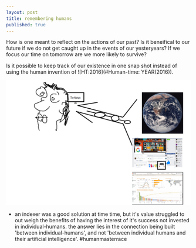 ```yaml
---
layout: post
title: remembering humans
published: true
---
```



How is one meant to reflect on the actions of our past? Is it beneifical to our future if we do not get caught up in the events of our yesteryears? If we focus our time on tomorrow are we more likely to survive? 

Is it possible to keep track of our existence in one snap shot instead of using the human invention of  ![HT:2016](#Human-time: YEAR(2016)).

![offloading](../images/humanmind.png)

- an indexer was a good solution at time time, but it's value struggled to out weigh the benefits of having the interest of it's success not invested in individual-humans.
the answer lies in the connection being built 'between individual-humans', and not 'between individual humans and their artificial intelligence'. #humanmasterrace
